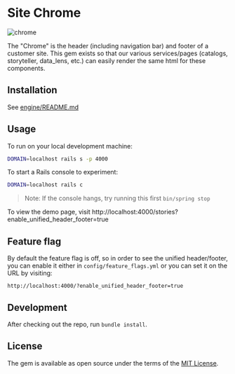 # Site Chrome

![chrome](http://www.3dtotal.com/admin/new_cropper/tutorial_content_images/208_tid_main_01.jpg)

The "Chrome" is the header (including navigation bar) and footer of a customer site. This gem exists so that our various services/pages (catalogs, storyteller, data_lens, etc.) can easily render the same html for these components.

## Installation

See [engine/README.md](file:///engine/README.md)

## Usage

To run on your local development machine:

```sh
DOMAIN=localhost rails s -p 4000
```

To start a Rails console to experiment:

```sh
DOMAIN=localhost rails c
```
>Note: If the console hangs, try running this first `bin/spring stop`

To view the demo page, visit http://localhost:4000/stories?enable_unified_header_footer=true

## Feature flag

By default the feature flag is off, so in order to see the unified header/footer, you can enable it either in `config/feature_flags.yml` or you can set it on the URL by visiting:

```
http://localhost:4000/?enable_unified_header_footer=true
```

## Development

After checking out the repo, run `bundle install`.

## License

The gem is available as open source under the terms of the [MIT License](http://opensource.org/licenses/MIT).
